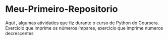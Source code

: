 # Meu-Primeiro-Repositorio
Aqui , algumas atividades que fiz durante o curso de Python do Coursera.
Exercicio que imprime os números ímpares, exercicio que imprime numeros decrescentes
